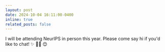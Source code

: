 ```yaml
---
layout: post
date: 2024-10-04 16:11:00-0400
inline: true
related_posts: false
---
```


I will be attending NeurIPS in person this year. Please come say hi if you'd like to chat! :sparkles: :woman_scientist: :blush: 